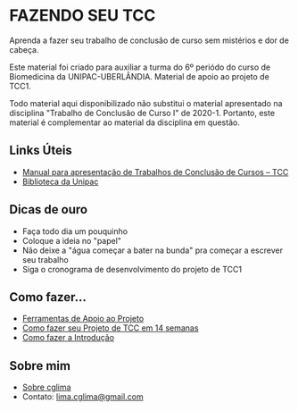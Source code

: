 # FAZENDO SEU TCC

 Aprenda a fazer seu trabalho de conclusão de curso sem mistérios e dor de cabeça.

 Este material foi criado para auxiliar a turma do 6º periódo do curso de Biomedicina da UNIPAC-UBERLÂNDIA.
 Material de apoio ao projeto de TCC1.

 Todo material aqui disponibilizado não substitui o material apresentado na disciplina "Trabalho de Conclusão de Curso I" de 2020-1.
 Portanto, este material é complementar ao material da disciplina em questão.
  
## Links Úteis

* [Manual para apresentação de Trabalhos de Conclusão de Cursos – TCC](http://biblioteca.site.unipac.br/wp-content/uploads/sites/16/2019/07/Manual_TCC-2017_ATUALIZADO.pdf)
* [Biblioteca da Unipac](http://biblioteca.site.unipac.br/)

## Dicas de ouro  

* Faça todo dia um pouquinho
* Coloque a ideia no "papel"
* Não deixe a "água começar a bater na bunda" pra começar a escrever seu trabalho
* Siga o cronograma de desenvolvimento do projeto de TCC1

## Como fazer...

* [Ferramentas de Apoio ao Projeto](ferramentas-apoio.md)
* [Como fazer seu Projeto de TCC em 14 semanas](como-fazer-seu-projeto-de-tcc-em-14-semanas.md)
* [Como fazer a Introdução](como-fazer-a-introducao.md)
  
## Sobre mim

* [Sobre cglima](sobre-mim.md)
* Contato: lima.cglima@gmail.com
